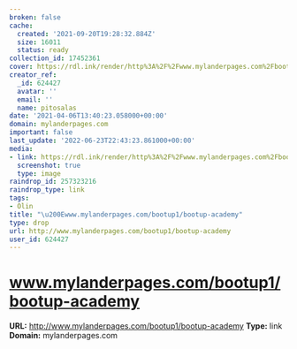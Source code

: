 ```yaml
---
broken: false
cache:
  created: '2021-09-20T19:28:32.884Z'
  size: 16011
  status: ready
collection_id: 17452361
cover: https://rdl.ink/render/http%3A%2F%2Fwww.mylanderpages.com%2Fbootup1%2Fbootup-academy
creator_ref:
  _id: 624427
  avatar: ''
  email: ''
  name: pitosalas
date: '2021-04-06T13:40:23.058000+00:00'
domain: mylanderpages.com
important: false
last_update: '2022-06-23T22:43:23.861000+00:00'
media:
- link: https://rdl.ink/render/http%3A%2F%2Fwww.mylanderpages.com%2Fbootup1%2Fbootup-academy
  screenshot: true
  type: image
raindrop_id: 257323216
raindrop_type: link
tags:
- Olin
title: "\u200Ewww.mylanderpages.com/bootup1/bootup-academy"
type: drop
url: http://www.mylanderpages.com/bootup1/bootup-academy
user_id: 624427
---
```


# ‎www.mylanderpages.com/bootup1/bootup-academy

**URL:** http://www.mylanderpages.com/bootup1/bootup-academy
**Type:** link
**Domain:** mylanderpages.com
